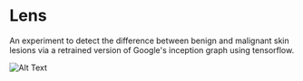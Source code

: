 # Lens
An experiment to detect the difference between benign and malignant skin lesions via a retrained version of Google's inception graph using tensorflow.

![Alt Text](http://gph.is/2uBNgUu)

